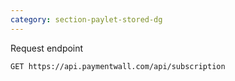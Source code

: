 ```yaml
---
category: section-paylet-stored-dg
---
```


Request endpoint
```
GET https://api.paymentwall.com/api/subscription
```